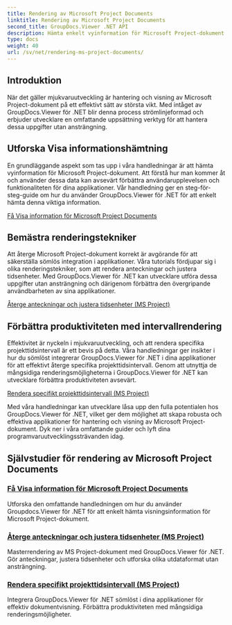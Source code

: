 ```yaml
---
title: Rendering av Microsoft Project Documents
linktitle: Rendering av Microsoft Project Documents
second_title: GroupDocs.Viewer .NET API
description: Hämta enkelt vyinformation för Microsoft Project-dokument med GroupDocs.Viewer för .NET. Förbättra produktiviteten med mångsidiga renderingsmöjligheter.
type: docs
weight: 40
url: /sv/net/rendering-ms-project-documents/
---
```

## Introduktion

När det gäller mjukvaruutveckling är hantering och visning av Microsoft Project-dokument på ett effektivt sätt av största vikt. Med intåget av GroupDocs.Viewer för .NET blir denna process strömlinjeformad och erbjuder utvecklare en omfattande uppsättning verktyg för att hantera dessa uppgifter utan ansträngning.

## Utforska Visa informationshämtning
En grundläggande aspekt som tas upp i våra handledningar är att hämta vyinformation för Microsoft Project-dokument. Att förstå hur man kommer åt och använder dessa data kan avsevärt förbättra användarupplevelsen och funktionaliteten för dina applikationer. Vår handledning ger en steg-för-steg-guide om hur du använder GroupDocs.Viewer för .NET för att enkelt hämta denna viktiga information.

[Få Visa information för Microsoft Project Documents](./get-view-info-ms-project/)

## Bemästra renderingstekniker
Att återge Microsoft Project-dokument korrekt är avgörande för att säkerställa sömlös integration i applikationer. Våra tutorials fördjupar sig i olika renderingstekniker, som att rendera anteckningar och justera tidsenheter. Med GroupDocs.Viewer för .NET kan utvecklare utföra dessa uppgifter utan ansträngning och därigenom förbättra den övergripande användbarheten av sina applikationer.

[Återge anteckningar och justera tidsenheter (MS Project)](./render-notes-and-adjust-time-ms-project/)

## Förbättra produktiviteten med intervallrendering
Effektivitet är nyckeln i mjukvaruutveckling, och att rendera specifika projekttidsintervall är ett bevis på detta. Våra handledningar ger insikter i hur du sömlöst integrerar GroupDocs.Viewer för .NET i dina applikationer för att effektivt återge specifika projekttidsintervall. Genom att utnyttja de mångsidiga renderingsmöjligheterna i GroupDocs.Viewer för .NET kan utvecklare förbättra produktiviteten avsevärt.

[Rendera specifikt projekttidsintervall (MS Project)](./render-project-time-interval-ms-project/)

Med våra handledningar kan utvecklare låsa upp den fulla potentialen hos GroupDocs.Viewer för .NET, vilket ger dem möjlighet att skapa robusta och effektiva applikationer för hantering och visning av Microsoft Project-dokument. Dyk ner i våra omfattande guider och lyft dina programvaruutvecklingssträvanden idag.
## Självstudier för rendering av Microsoft Project Documents
### [Få Visa information för Microsoft Project Documents](./get-view-info-ms-project/)
Utforska den omfattande handledningen om hur du använder Groupdocs.Viewer för .NET för att enkelt hämta visningsinformation för Microsoft Project-dokument.
### [Återge anteckningar och justera tidsenheter (MS Project)](./render-notes-and-adjust-time-ms-project/)
Masterrendering av MS Project-dokument med GroupDocs.Viewer för .NET. Gör anteckningar, justera tidsenheter och utforska olika utdataformat utan ansträngning.
### [Rendera specifikt projekttidsintervall (MS Project)](./render-project-time-interval-ms-project/)
Integrera GroupDocs.Viewer för .NET sömlöst i dina applikationer för effektiv dokumentvisning. Förbättra produktiviteten med mångsidiga renderingsmöjligheter.